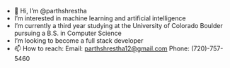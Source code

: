 - 👋 Hi, I’m @parthshrestha
-  I’m interested in machine learning and artificial intelligence
-  I’m currently a third year studying at the University of Colorado Boulder pursuing a B.S. in Computer Science 
-  I’m looking to become a full stack developer
- 📫 How to reach: 
     Email: parthshrestha12@gmail.com 
     Phone: (720)-757-5460

